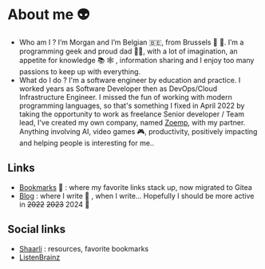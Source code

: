 # About me :alien:
- Who am I ? I’m Morgan and I’m Belgian :belgium:, from Brussels 🍻 🍫. I’m a programming geek and proud dad 👨‍🍼, with a lot of imagination, an appetite for knowledge 📚 🕸️ , information sharing and I enjoy too many passions to keep up with everything.
- What do I do ? I'm a software engineer by education and practice. I worked years as Software Developer then as DevOps/Cloud Infrastructure Engineer. I missed the fun of working with modern programming languages, so that's something I fixed in April 2022 by taking the opportunity to work as freelance Senior developer / Team lead, I've created my own company, named [Zoemp](https://github.com/Zoemp), with my partner. Anything involving AI, video games  🎮, productivity, positively impacting and helping people is interesting for me..

## Links
- [Bookmarks](https://gitea.zoemp.be/morgan/bookmarks) :bookmark: : where my favorite links stack up, now migrated to Gitea
- [Blog](https://morgan.zoemp.be/) : where I write :brain: , when I write... Hopefully I should be more active in ~~2022~~ ~~2023~~ 2024 🤣

## Social links
- [Shaarli](https://shaarli.zoemp.be) : resources, favorite bookmarks
- [ListenBrainz](https://listenbrainz.org/user/SansGuidon/)
